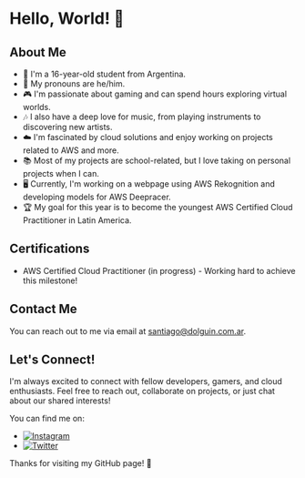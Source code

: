 # Hello, World! 👋

## About Me
- 👦 I'm a 16-year-old student from Argentina.
- 🌈 My pronouns are he/him.
- 🎮 I'm passionate about gaming and can spend hours exploring virtual worlds.
- 🎶 I also have a deep love for music, from playing instruments to discovering new artists.
- ☁️ I'm fascinated by cloud solutions and enjoy working on projects related to AWS and more.
- 📚 Most of my projects are school-related, but I love taking on personal projects when I can.
- 🖥️ Currently, I'm working on a webpage using AWS Rekognition and developing models for AWS Deepracer.
- 🏆 My goal for this year is to become the youngest AWS Certified Cloud Practitioner in Latin America.

## Certifications
- AWS Certified Cloud Practitioner (in progress) - Working hard to achieve this milestone!

## Contact Me
You can reach out to me via email at [santiago@dolguin.com.ar](mailto:santiago@dolguin.com.ar).

## Let's Connect!
I'm always excited to connect with fellow developers, gamers, and cloud enthusiasts. Feel free to reach out, collaborate on projects, or just chat about our shared interests!

You can find me on:
- [![Instagram](https://img.shields.io/badge/Instagram-%40your_username-orange)](https://www.instagram.com/your_username)
- [![Twitter](https://img.shields.io/badge/Twitter-%40your_username-blue)](https://twitter.com/your_username)

Thanks for visiting my GitHub page! 🚀

